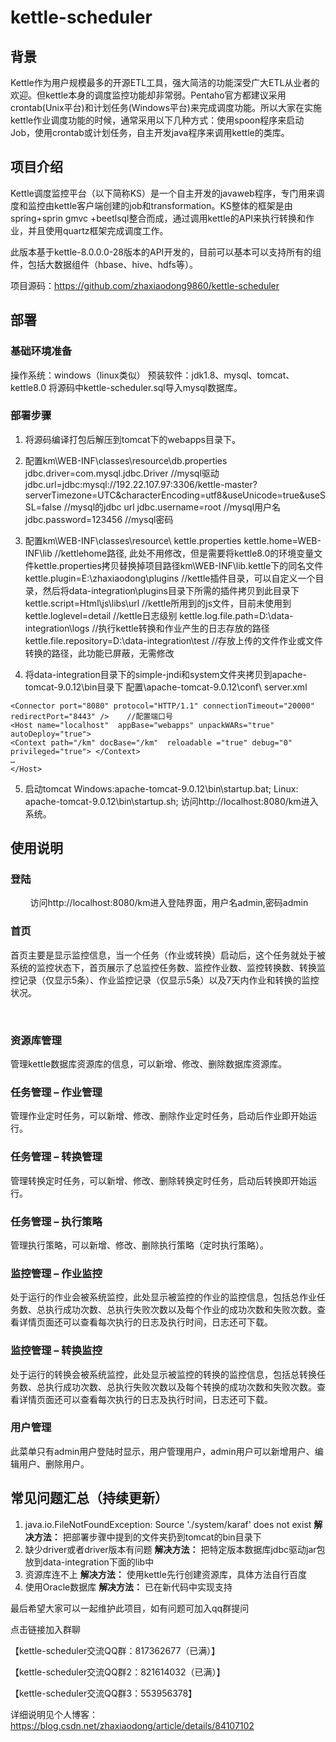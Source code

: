 # kettle-scheduler
## 背景
Kettle作为用户规模最多的开源ETL工具，强大简洁的功能深受广大ETL从业者的欢迎。但kettle本身的调度监控功能却非常弱。Pentaho官方都建议采用crontab(Unix平台)和计划任务(Windows平台)来完成调度功能。所以大家在实施kettle作业调度功能的时候，通常采用以下几种方式：使用spoon程序来启动Job，使用crontab或计划任务，自主开发java程序来调用kettle的类库。

## 项目介绍
Kettle调度监控平台（以下简称KS）是一个自主开发的javaweb程序，专门用来调度和监控由kettle客户端创建的job和transformation。KS整体的框架是由spring+sprin gmvc +beetlsql整合而成，通过调用kettle的API来执行转换和作业，并且使用quartz框架完成调度工作。

此版本基于kettle-8.0.0.0-28版本的API开发的，目前可以基本可以支持所有的组件，包括大数据组件（hbase、hive、hdfs等）。

项目源码：https://github.com/zhaxiaodong9860/kettle-scheduler

## 部署
### 基础环境准备
操作系统：windows（linux类似）
预装软件：jdk1.8、mysql、tomcat、kettle8.0
将源码中kettle-scheduler.sql导入mysql数据库。
### 部署步骤

1. 将源码编译打包后解压到tomcat下的webapps目录下。


2. 配置km\WEB-INF\classes\resource\db.properties
jdbc.driver=com.mysql.jdbc.Driver   //mysql驱动
jdbc.url=jdbc:mysql://192.22.107.97:3306/kettle-master?serverTimezone=UTC&characterEncoding=utf8&useUnicode=true&useSSL=false   //mysql的jdbc url
jdbc.username=root  //mysql用户名
jdbc.password=123456   //mysql密码


3. 配置km\WEB-INF\classes\resource\ kettle.properties
kettle.home=WEB-INF\\lib   //kettlehome路径, 此处不用修改，但是需要将kettle8.0的环境变量文件kettle.properties拷贝替换掉项目路径km\WEB-INF\lib\.kettle下的同名文件
kettle.plugin=E:\\zhaxiaodong\\plugins   //kettle插件目录，可以自定义一个目录，然后将data-integration\plugins目录下所需的插件拷贝到此目录下
kettle.script=Html\\js\\libs\\url   //kettle所用到的js文件，目前未使用到
kettle.loglevel=detail      //kettle日志级别
kettle.log.file.path=D:\\data-integration\\logs  //执行kettle转换和作业产生的日志存放的路径
kettle.file.repository=D:\\data-integration\\test   //存放上传的文件作业或文件转换的路径，此功能已屏蔽，无需修改



4. 将data-integration目录下的simple-jndi和system文件夹拷贝到apache-tomcat-9.0.12\bin目录下
配置\apache-tomcat-9.0.12\conf\ server.xml
```Shell
<Connector port="8080" protocol="HTTP/1.1" connectionTimeout="20000" redirectPort="8443" />    //配置端口号
<Host name="localhost"  appBase="webapps" unpackWARs="true" autoDeploy="true">
<Context path="/km" docBase="/km"  reloadable ="true" debug="0" privileged="true"> </Context> 
… 
</Host>
```

5. 启动tomcat
Windows:apache-tomcat-9.0.12\bin\startup.bat;
Linux: apache-tomcat-9.0.12\bin\startup.sh;
访问http://localhost:8080/km进入系统。


## 使用说明
### 登陆
        访问http://localhost:8080/km进入登陆界面，用户名admin,密码admin

### 首页
首页主要是显示监控信息，当一个任务（作业或转换）启动后，这个任务就处于被系统的监控状态下，首页展示了总监控任务数、监控作业数、监控转换数、转换监控记录（仅显示5条）、作业监控记录（仅显示5条）以及7天内作业和转换的监控状况。

 

### 资源库管理
管理kettle数据库资源库的信息，可以新增、修改、删除数据库资源库。



### 任务管理 – 作业管理
管理作业定时任务，可以新增、修改、删除作业定时任务，启动后作业即开始运行。



### 任务管理 – 转换管理
管理转换定时任务，可以新增、修改、删除转换定时任务，启动后转换即开始运行。



### 任务管理 – 执行策略
管理执行策略，可以新增、修改、删除执行策略（定时执行策略）。



### 监控管理 – 作业监控
处于运行的作业会被系统监控，此处显示被监控的作业的监控信息，包括总作业任务数、总执行成功次数、总执行失败次数以及每个作业的成功次数和失败次数。查看详情页面还可以查看每次执行的日志及执行时间，日志还可下载。



### 监控管理 – 转换监控
处于运行的转换会被系统监控，此处显示被监控的转换的监控信息，包括总转换任务数、总执行成功次数、总执行失败次数以及每个转换的成功次数和失败次数。查看详情页面还可以查看每次执行的日志及执行时间，日志还可下载。



### 用户管理
此菜单只有admin用户登陆时显示，用户管理用户，admin用户可以新增用户、编辑用户、删除用户。

## 常见问题汇总（持续更新）
1. java.io.FileNotFoundException: Source './system/karaf' does not exist
   **解决方法：** 把部署步骤中提到的文件夹扔到tomcat的bin目录下
2. 缺少driver或者driver版本有问题
   **解决方法：** 把特定版本数据库jdbc驱动jar包放到data-integration下面的lib中
3. 资源库连不上
   **解决方法：** 使用kettle先行创建资源库，具体方法自行百度
4. 使用Oracle数据库
   **解决方法：** 已在新代码中实现支持


最后希望大家可以一起维护此项目，如有问题可加入qq群提问

点击链接加入群聊

【kettle-scheduler交流QQ群：817362677（已满）】

【kettle-scheduler交流QQ群2：821614032（已满）】

【kettle-scheduler交流QQ群3：553956378】

详细说明见个人博客：https://blog.csdn.net/zhaxiaodong/article/details/84107102


